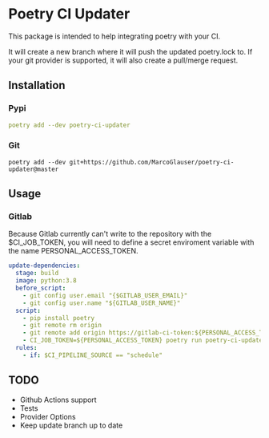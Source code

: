# Poetry CI Updater

This package is intended to help integrating poetry with your CI.

It will create a new branch where it will push the updated poetry.lock to.
If your git provider is supported, it will also create a pull/merge request.

## Installation
### Pypi
```yaml
poetry add --dev poetry-ci-updater
```

### Git
```shell
poetry add --dev git+https://github.com/MarcoGlauser/poetry-ci-updater@master
```


## Usage
### Gitlab
Because Gitlab currently can't write to the repository with the $CI_JOB_TOKEN, you will need 
to define a secret enviroment variable  with the name PERSONAL_ACCESS_TOKEN.
```yaml
update-dependencies:
  stage: build
  image: python:3.8
  before_script:
    - git config user.email "{$GITLAB_USER_EMAIL}"
    - git config user.name "${GITLAB_USER_NAME}"
  script:
    - pip install poetry
    - git remote rm origin
    - git remote add origin https://gitlab-ci-token:${PERSONAL_ACCESS_TOKEN}@${CI_SERVER_HOST}:${CI_SERVER_PORT}/${CI_PROJECT_PATH}.git
    - CI_JOB_TOKEN=${PERSONAL_ACCESS_TOKEN} poetry run poetry-ci-updater
  rules:
    - if: $CI_PIPELINE_SOURCE == "schedule"
```

## TODO
* Github Actions support
* Tests
* Provider Options
* Keep update branch up to date